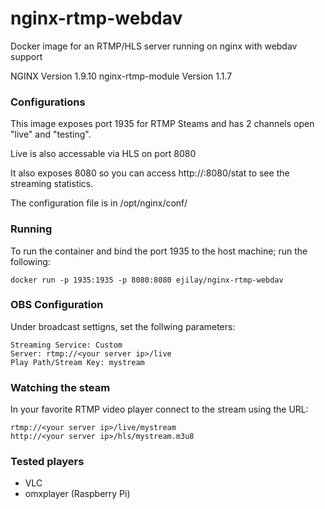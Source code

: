 # nginx-rtmp-webdav
Docker image for an RTMP/HLS server running on nginx with webdav support

NGINX Version 1.9.10
nginx-rtmp-module Version 1.1.7

### Configurations
This image exposes port 1935 for RTMP Steams and has 2 channels open "live" and "testing".

Live is also accessable via HLS on port 8080

It also exposes 8080 so you can access http://<your server ip>:8080/stat to see the streaming statistics.

The configuration file is in /opt/nginx/conf/

### Running

To run the container and bind the port 1935 to the host machine; run the following:
```
docker run -p 1935:1935 -p 8080:8080 ejilay/nginx-rtmp-webdav
```

### OBS Configuration
Under broadcast settigns, set the follwing parameters:
```
Streaming Service: Custom
Server: rtmp://<your server ip>/live
Play Path/Stream Key: mystream
```

### Watching the steam

In your favorite RTMP video player connect to the stream using the URL:
```
rtmp://<your server ip>/live/mystream
http://<your server ip>/hls/mystream.m3u8
```

### Tested players
 * VLC
 * omxplayer (Raspberry Pi)
